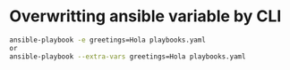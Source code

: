 # Overwritting ansible variable by CLI

```bash
ansible-playbook -e greetings=Hola playbooks.yaml
or
ansible-playbook --extra-vars greetings=Hola playbooks.yaml
```